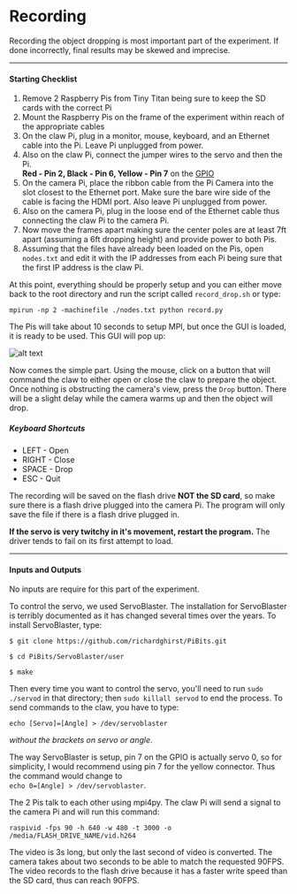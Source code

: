 Recording
=========

Recording the object dropping is most important part of the experiment. If done incorrectly, final results may be skewed and imprecise.

--------------

#### Starting Checklist  
   1. Remove 2 Raspberry Pis from Tiny Titan being sure to keep the SD cards with the correct Pi  
   2. Mount the Raspberry Pis on the frame of the experiment within reach of the appropriate cables  
   3. On the claw Pi, plug in a monitor, mouse, keyboard, and an Ethernet cable into the Pi. Leave Pi unplugged from power.
   4. Also on the claw Pi, connect the jumper wires to the servo and then the Pi.  
   **Red - Pin 2, Black - Pin 6, Yellow - Pin 7** on the [GPIO](http://www.andremiller.net/wp-content/uploads/2013/01/RaspberryPiPinouts2.png)  
   5. On the camera Pi, place the ribbon cable from the Pi Camera into the slot closest to the Ethernet port. Make sure the bare wire side of the cable is facing the HDMI port. Also leave Pi unplugged from power.  
   6. Also on the camera Pi, plug in the loose end of the Ethernet cable thus connecting the claw Pi to the camera Pi.  
   7. Now move the frames apart making sure the center poles are at least 7ft apart (assuming a 6ft dropping height) and provide power to both Pis.  
   8. Assuming that the files have already been loaded on the Pis, open `nodes.txt` and edit it with the IP addresses from each Pi being sure that the first IP address is the claw Pi.  
   
At this point, everything should be properly setup and you can either move back to the root directory and run the script called `record_drop.sh` or type:  

```
mpirun -np 2 -machinefile ./nodes.txt python record.py
```

The Pis will take about 10 seconds to setup MPI, but once the GUI is loaded, it is ready to be used. This GUI will pop up:  

![alt text](https://github.com/mjdonovan410/TinyTitan-PhysicsExperiment/raw/master/Record/Images/gui.png "Record GUI")

Now comes the simple part. Using the mouse, click on a button that will command the claw to either open or close the claw to prepare the object. 
Once nothing is obstructing the camera's view, press the `Drop` button. There will be a slight delay while the camera warms up and then the object will drop.

##### Keyboard Shortcuts  
* LEFT - Open
* RIGHT - Close
* SPACE - Drop
* ESC - Quit

The recording will be saved on the flash drive **NOT the SD card**, so make sure there is a flash drive plugged into the camera Pi. The program will only save the file if there is a flash drive plugged in.

**If the servo is very twitchy in it's movement, restart the program.** The driver tends to fail on its first attempt to load.

-------
#### Inputs and Outputs
No inputs are require for this part of the experiment.  

To control the servo, we used ServoBlaster. The installation for ServoBlaster is terribly documented as it has changed several times over the years. To install ServoBlaster, type:  

```
$ git clone https://github.com/richardghirst/PiBits.git
```  
```
$ cd PiBits/ServoBlaster/user
```  
```
$ make
```  

Then every time you want to control the servo, you'll need to run `sudo ./servod` in that directory; then `sudo killall servod` to end the process. To send commands to the claw, you have to type:

```
echo [Servo]=[Angle] > /dev/servoblaster
```   
*without the brackets on servo or angle*.  

The way ServoBlaster is setup, pin 7 on the GPIO is actually servo 0, so for simplicity, I would recommend using pin 7 for the yellow connector. Thus the command would change to  
`echo 0=[Angle] > /dev/servoblaster`.

The 2 Pis talk to each other using mpi4py. The claw Pi will send a signal to the camera Pi and will run this command:  
```
raspivid -fps 90 -h 640 -w 480 -t 3000 -o /media/FLASH_DRIVE_NAME/vid.h264
```  

The video is 3s long, but only the last second of video is converted. The camera takes about two seconds to be able to match the requested 90FPS. The video records to the flash drive because it has a faster write speed than the SD card, thus can reach 90FPS.